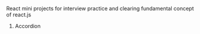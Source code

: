 React mini projects for interview practice and clearing fundamental concept of react.js
1. Accordion
